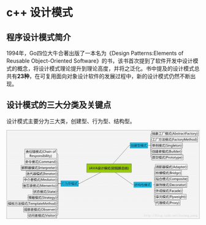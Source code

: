 # c++ 设计模式

## 程序设计模式简介

1994年，Go四位大牛合著出版了一本名为《Design Patterns:Elements of Reusable Object-Oriented Software》的书，该书首次提到了软件开发中设计模式的概念，将设计模式理论提升到理论高度，并将之泛化。书中提及的设计模式总共有**23种**，在可复用面向对象设计软件的发展过程中，新的设计模式仍然不断出现。

## 设计模式的三大分类及关键点

设计模式主要分为三大类，创建型、行为型、结构型。

![img](learning_design_patterns.assets/format,png.jpeg)
